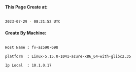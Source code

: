 
   
#### This Page Create at:

```bash

2023-07-29 - 08:21:52 UTC

```

#### Create By Machine:

```bash

Host Name : fv-az590-698

platform  : Linux-5.15.0-1041-azure-x86_64-with-glibc2.35

Ip Local  : 10.1.0.17

```

